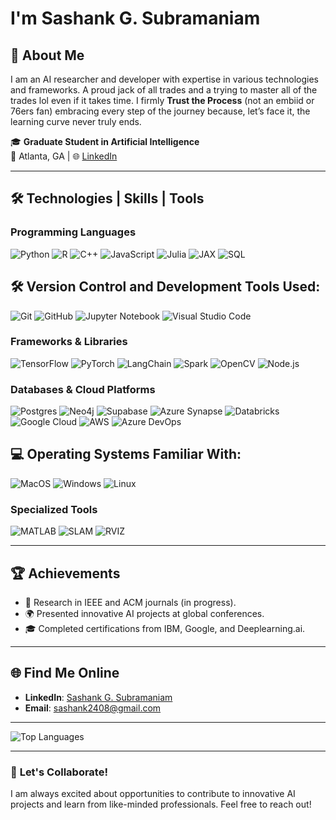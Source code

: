 # I'm Sashank G. Subramaniam


## 💼 **About Me**

I am an AI researcher and developer with expertise in various technologies and frameworks. A proud jack of all trades and a trying to master all of the trades lol even if it takes time. I firmly **Trust the Process** (not an embiid or 76ers fan) embracing every step of the journey because, let’s face it, the learning curve never truly ends.

🎓 **Graduate Student in Artificial Intelligence**  
📍 Atlanta, GA | 🌐 [LinkedIn](https://www.linkedin.com/in/sashank-gs-97b1b91a4/)

---

## 🛠 **Technologies | Skills | Tools**

### **Programming Languages**
![Python](https://img.shields.io/badge/-Python-blue?logo=python&logoColor=white)
![R](https://img.shields.io/badge/-R-276DC3?logo=r&logoColor=white)
![C++](https://img.shields.io/badge/-C++-00599C?logo=cplusplus&logoColor=white)
![JavaScript](https://img.shields.io/badge/-JavaScript-F7DF1E?logo=javascript&logoColor=black)
![Julia](https://img.shields.io/badge/-Julia-9558B2?logo=julia&logoColor=white)
![JAX](https://img.shields.io/badge/-JAX-3776AB?logo=python&logoColor=white)
![SQL](https://img.shields.io/badge/-SQL-orange?logo=postgresql&logoColor=white)

## 🛠️ Version Control and Development Tools Used:

![Git](https://img.shields.io/badge/-Git-F05032?logo=git&logoColor=white)
![GitHub](https://img.shields.io/badge/-GitHub-181717?logo=github&logoColor=white)
![Jupyter Notebook](https://img.shields.io/badge/-Jupyter%20Notebook-F37626?logo=jupyter&logoColor=white)
![Visual Studio Code](https://img.shields.io/badge/-Visual%20Studio%20Code-blue?logo=visual-studio-code&logoColor=white)

### **Frameworks & Libraries**
![TensorFlow](https://img.shields.io/badge/-TensorFlow-orange?logo=tensorflow&logoColor=white)
![PyTorch](https://img.shields.io/badge/-PyTorch-EE4C2C?logo=pytorch&logoColor=white)
![LangChain](https://img.shields.io/badge/-LangChain-yellow?logo=langchain&logoColor=black)
![Spark](https://img.shields.io/badge/-Apache%20Spark-black?logo=apache-spark&logoColor=white)
![OpenCV](https://img.shields.io/badge/-OpenCV-blue?logo=opencv&logoColor=white)
![Node.js](https://img.shields.io/badge/-Node.js-339933?logo=node.js&logoColor=white)

### **Databases & Cloud Platforms**
![Postgres](https://img.shields.io/badge/-PostgreSQL-blue?logo=postgresql&logoColor=white)
![Neo4j](https://img.shields.io/badge/-Neo4j-blue?logo=neo4j&logoColor=white)
![Supabase](https://img.shields.io/badge/-Supabase-black?logo=supabase&logoColor=white)
![Azure Synapse](https://img.shields.io/badge/-Azure%20Synapse-0078D4?logo=microsoft-azure&logoColor=white)
![Databricks](https://img.shields.io/badge/-Databricks-red?logo=databricks&logoColor=white)
![Google Cloud](https://img.shields.io/badge/-Google%20Cloud-4285F4?logo=google-cloud&logoColor=white)
![AWS](https://img.shields.io/badge/-AWS-orange?logo=amazon-aws&logoColor=white) 
![Azure DevOps](https://img.shields.io/badge/-Azure%20DevOps-0078D7?logo=azure-devops&logoColor=white)

## 💻 Operating Systems Familiar With:

![MacOS](https://img.shields.io/badge/-MacOS-000000?logo=apple&logoColor=white)
![Windows](https://img.shields.io/badge/-Windows-0078D6?logo=windows&logoColor=white)
![Linux](https://img.shields.io/badge/-Linux-FCC624?logo=linux&logoColor=black)

### **Specialized Tools**
![MATLAB](https://img.shields.io/badge/-MATLAB-orange?logo=mathworks&logoColor=white)
![SLAM](https://img.shields.io/badge/-SLAM-blue?logo=robotframework&logoColor=white)
![RVIZ](https://img.shields.io/badge/-RVIZ-brightgreen?logo=ros&logoColor=white)

---

## 🏆 **Achievements**

- 📄 Research in IEEE and ACM journals (in progress).  
- 🌍 Presented innovative AI projects at global conferences.  
- 🎓 Completed certifications from IBM, Google, and Deeplearning.ai.

---

## 🌐 **Find Me Online**

- **LinkedIn**: [Sashank G. Subramaniam](https://www.linkedin.com/in/sashank-gs-97b1b91a4/)  
- **Email**: [sashank2408@gmail.com](mailto:sashank2408@gmail.com)

---

![Top Languages](https://github-readme-stats.vercel.app/api/top-langs/?username=sashank24&layout=compact&theme=radical)

---

### 📝 **Let's Collaborate!**
I am always excited about opportunities to contribute to innovative AI projects and learn from like-minded professionals. Feel free to reach out!
